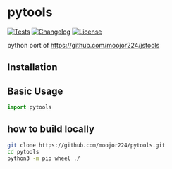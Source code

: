 # pytools

[![Tests](https://github.com/moojor224/pytools/actions/workflows/test.yml/badge.svg)](https://github.com/moojor224/pytools/actions/workflows/test.yml)
[![Changelog](https://img.shields.io/github/v/release/moojor224/pytools?include_prereleases&label=changelog)](https://github.com/moojor224/pytools/releases)
[![License](https://img.shields.io/badge/license-Apache%202.0-blue.svg)](https://github.com/moojor224/pytools/blob/main/LICENSE)

python port of https://github.com/moojor224/jstools

## Installation

<!-- Install this library using `pip`:
```bash
pip install pytools
``` -->

## Basic Usage

```python
import pytools
```



## how to build locally
```bash
git clone https://github.com/moojor224/pytools.git
cd pytools
python3 -m pip wheel ./
```